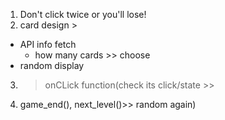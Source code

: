 1. Don't click twice or you'll lose!
2. card design > 
- API info fetch 
    - how many cards >> choose
- random display
3. > onCLick function(check its click/state >>
4. game_end(), next_level()>> random again)
